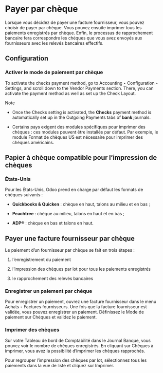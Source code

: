 # Payer par chèque

Lorsque vous décidez de payer une facture fournisseur, vous pouvez choisir de
payer par chèque. Vous pouvez ensuite imprimer tous les paiements enregistrés
par chèque. Enfin, le processus de rapprochement bancaire fera correspondre
les chèques que vous avez envoyés aux fournisseurs avec les relevés bancaires
effectifs.

## Configuration

### Activer le mode de paiement par chèque

To activate the checks payment method, go to Accounting ‣ Configuration ‣
Settings, and scroll down to the Vendor Payments section. There, you can
activate the payment method as well as set up the Check Layout.

Note

  * Once the Checks setting is activated, the **Checks** payment method is automatically set up in the Outgoing Payments tabs of **bank** journals.

  * Certains pays exigent des modules spécifiques pour imprimer des chèques : ces modules peuvent être installés par défaut. Par exemple, le module Format de chèques US est nécessaire pour imprimer des chèques américains.

## Papier à chèque compatible pour l’impression de chèques

### États-Unis

Pour les États-Unis, Odoo prend en charge par défaut les formats de chèques
suivants :

  * **Quickbooks & Quicken** : chèque en haut, talons au milieu et en bas ;

  * **Peachtree** : chèque au milieu, talons en haut et en bas ;

  * **ADP®** : chèque en bas et talons en haut.

## Payer une facture fournisseur par chèque

Le paiement d’un fournisseur par chèque se fait en trois étapes :

  1. l’enregistrement du paiement

  2. l’impression des chèques par lot pour tous les paiements enregistrés

  3. le rapprochement des relevés bancaires

### Enregistrer un paiement par chèque

Pour enregistrer un paiement, ouvrez une facture fournisseur dans le menu
Achats ‣ Factures fournisseurs. Une fois que la facture fournisseur est
validée, vous pouvez enregistrer un paiement. Définissez le Mode de paiement
sur Chèques et validez le paiement.

### Imprimer des chèques

Sur votre Tableau de bord de Comptabilité dans le Journal Banque, vous pouvez
voir le nombre de chèques enregistrés. En cliquant sur Chèques à imprimer,
vous avez la possibilité d’imprimer les chèques rapprochés.

Pour regrouper l’impression des chèques par lot, sélectionnez tous les
paiements dans la vue de liste et cliquez sur Imprimer.

